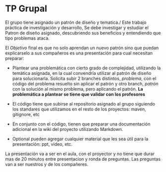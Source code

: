 # TP Grupal

El grupo tiene asignado un patrón de diseño y tematica./
Este trabajo práctica de investigación y desarrollo, Se debe investigar y estudiar el Patron de diseño asignado, descubriendo sus beneficios y entendiendo que tipo problemas ataca.

El *Objetivo* final es que no solo aprendan un nuevo patrón sino que puedan explicarselo a sus compañeros es una presentación para cual necesitan preparar:

* Plantear una problemática con cierto grado de complejidad, utilizando la temática asignada, en la cual convendría utilizar al patrón de diseño para solucionarla.
Solicita subir 2 branches distintos, *problema*, con el código del problema resuelto sin aplicar el patrón y otro branch, *patrón* con la solución al mismo problema, pero aplicando el patrón.
**La problemática a plantear se tiene que validar con los profesores**

* El código tiene que subirse al repositorio asignado al grupo siguiendo los standares que utilizamos en el resto de los proyectos: maven, gitignore, etc

* En conjunto con el código, tienen que preparar una documentación adicional en la wiki del proyecto utilizando Markdown.

* Optional pueden agregar cualquier material que les sea útil para la presentación: ppt, video, etc.

La presentación va a ser en el aula, con el proyector y no tiene que durar mas de 20 minutos entre presentacion y ronda de preguntas.
Las preguntas van a ser nuestros y de los compañeres.





